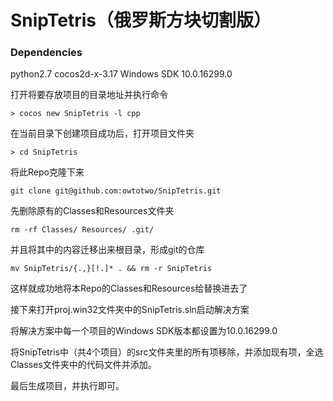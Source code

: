 # SnipTetris（俄罗斯方块切割版）

### Dependencies
python2.7
cocos2d-x-3.17
Windows SDK 10.0.16299.0

打开将要存放项目的目录地址并执行命令

`> cocos new SnipTetris -l cpp`

在当前目录下创建项目成功后，打开项目文件夹

`> cd SnipTetris`

将此Repo克隆下来

`git clone git@github.com:owtotwo/SnipTetris.git`

先删除原有的Classes和Resources文件夹

`rm -rf Classes/ Resources/ .git/`

并且将其中的内容迁移出来根目录，形成git的仓库

`mv SnipTetris/{.,}[!.]* . && rm -r SnipTetris`

这样就成功地将本Repo的Classes和Resources给替换进去了

接下来打开proj.win32文件夹中的SnipTetris.sln启动解决方案

将解决方案中每一个项目的Windows SDK版本都设置为10.0.16299.0

将SnipTetris中（共4个项目）的src文件夹里的所有项移除，并添加现有项，全选Classes文件夹中的代码文件并添加。

最后生成项目，并执行即可。
